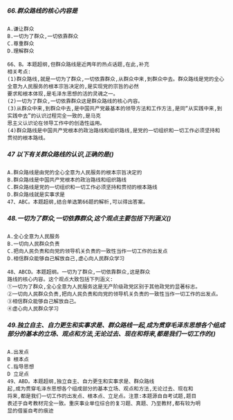 ##### 66.群众路线的核心内容是
    A.谦让群众
    B.一切为了群众,一切依靠群众
    C.尊重群众
    D.理解群众
    
    66、B。本题超纲,但群众路线是近两年的热点话题,在此,补充
    相关考点:
    (1)群众路线,就是一切为了群众,一切依靠群众,从群众中来,到群众中去。群众路线是党的全心全意为人民服务的根本宗旨决定的,是实现党的宗旨的必然
    要求和根本体现,是毛泽东思想的活的灵魂之一。
    (2)一切为了群众,一切依靠群众这是群众路线的核心内容。
    (3)从群众中来,到群众中去,是中国共产党最基本的领导方法和工作方法,是同“从实践中来,到实践中去”的认识过程完全一致的,是马克
    思主义认识论在领导工作中的创造性运用。
    (4)群众路线是中国共产党根本的政治路线和组织路线,是党的一切组织和一切工作必须坚持和贯彻的根本路线。

 
##### 47 以下有关群众路线的认识,正确的是()
    A.群众路线是由党的全心全意为人民服务的根本宗旨决定的
    B.群众路线是中国共产党根本的政治路线和组织路线
    C.群众路线是党的一切组织和一切工作必须坚持和贯彻的根本路线
    D.群众路线就是实事求是
    47、ABC。本题超纲,结合单选第66题的解析,可以得出答案。

##### 48.一切为了群众,一切依靠群众,这个观点主要包括下列涵义()
    A.全心全意为人民服务
    B.一切向人民群众负责
    C.把向人民负责和向党的领导机关负责的一致性当作一切工作的出发点
    D.相信群众能够自己解放自己,虚心向人民群众学习
    
    48、ABCD。本题超纲。一切为了群众,一切依靠群众,这是群众
    路线的核心内容。这个观点大致包括下列涵义:
    ①一切为了群众,全心全意为人民服务这是无产阶级政党区别于其他政党的显著标志。
    ②一切向人民群众负责,把向人民负责和向党的领导机关负责的一致性当作一切工作的出发点。
    ③相信群众能够自己解放自己。
    ④虚心向人民群众学习

##### 49.独立自主、自力更生和实事求是、群众路线一起,成为贯穿毛泽东思想各个组成部分的基本的立场、观点和方法,无论过去、现在和将来,都是我们一切工作的()
    A.出发点
    B 根本点
    C.指导思想
    D 立足点
    49、ABD。本题超纲,独立自主、自力更生和实事求是、群众路线
    起,成为贯穿毛泽东思想各个组成部分的基本立场、观点和方法,无论过去、现在和
    将来,都是我们一切工作的出发点、根本点、立足点。注意:本题源自自考试题,题目
    表述于自考教材完全一致。重庆事业单位综合的复习题、真题、乃至教材,都有较为明
    显的借鉴自考的痕迹
        